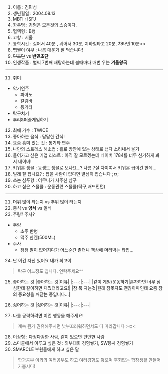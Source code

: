 1. 이름 : 김민성
2. 생년월일 : 2004.08.13
3. MBTI : ISFJ
4. 좌우명 : 경험은 모든것의 스승이다.
5. 혈액형 : B형
6. 고향 : 서울
7. 통학시간 : 걸어서 40분 , 뛰어서 30분, 지하철타고 20분, 차타면 10분><
8. 맵찔이 여부 : 나름 매운거 잘 먹습니다!
9. ~~민초단~~ vs **반민초단** 
10. 인생작품 : 벌써 7번째 재탕하는데 볼때마다 매번 우는 **겨울왕국**
---
11. 취미
- 악기연주
  - 피아노
  - 칼림바
  - 통기타
- 탁구치기
- 추리&퍼즐게임하기
12. 최애 가수 : TWICE
13. 좋아하는 음식 : 달달한 간식! 
14. 요즘 흥미 있는 것 : 통기타 연주
15. 나만의 스트레스 해소법 : 홀로 방안에 있는 상태로 냅다 소리내서 울기
16. 들어가고 싶은 기업 리스트 : 아직 잘 모르겠는데 네이버 1784를 너무 신기하게 봐서 네이버!
17. 키워본 생물 : 동생도 생물로 보나요...? 나름 7살 차이여서 키워온 급이긴 한데...
18. 벌레 잘 잡나요? : 잡을 사람이 없다면 열심히 잡습니다 ;ㅁ;
19. 쓰는 샴푸향 : 어무니가 사주신 샴푸
20. 하고 싶은 스몰클 : 운동관련 스몰클(탁구,배드민턴)
***
21. ~~더위 많이 타는지~~ vs 추위 많이 타는지
22. 중식 vs **양식** vs 일식
23. 주량? 주사? 
- 주량
  - 소주 반병
  - 맥주 한캔(500ML)
- 주사
  - 점점 말이 없어지다가 어느순간 졸더니 책상에 머리박는 타입...
24. 난 이건 자신 있어요 내가 최고야
   > 탁구 어느정도 칩니다. 연락주세요^^
25. 좋아하는 것
|좋아하는 것|이유|
|:---:|:---|
|같이 게임/운동하기|혼자하면 너무 심심한데 같이하면 재밌더라고요!|
|잠 푹 자는것|원래 잠못자도 괜찮아파인데 요즘 잠의 중요성을 깨닫는 중입니다...|
26. 싫어하는 것
|싫어하는 것|이유|
|:---:|:---|

27. 나를 공략하려면 이런 행동을 해주세요!
  > 계속 뭔가 권유해주시면 낯부끄러워하면서도 다 따라갑니다 >ㅁ<
28. 이상형 : 다정다감한 사람, 같이 있으면 편안한 사람
29. 스마클에서 이루고 싶은 것 : 외부대회 경험쌓기, SW봉사 경험쌓기
30. SMARCLE 부원들에게 하고 싶은 말
 > 학과공부 이외의 여러공부도 하고 여러경험도 쌓으며 후회없는 학창생활 만들어가봅시다!
